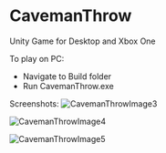 # CavemanThrow
Unity Game for Desktop and Xbox One

To play on PC:

- Navigate to Build folder
- Run CavemanThrow.exe


Screenshots:
![CavemanThrowImage3](https://user-images.githubusercontent.com/8497211/127418185-66ecef07-8ad0-4272-b11f-4b9c391ec804.PNG)

![CavemanThrowImage4](https://user-images.githubusercontent.com/8497211/127418205-6212b138-4ee8-4b29-98aa-107110081654.PNG)

![CavemanThrowImage5](https://user-images.githubusercontent.com/8497211/127418228-47d12b99-0921-4a10-bf75-8e14bc788ec2.PNG)



